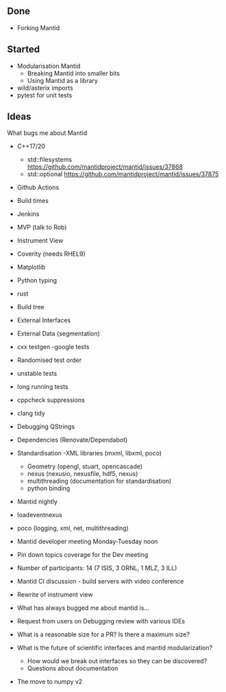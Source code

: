 Done
----
- Forking Mantid

Started
--------
- Modularisation Mantid
  - Breaking Mantid into smaller bits
  - Using Mantid as a library
- wild/asterix imports
- pytest for unit tests

Ideas
-----
What bugs me about Mantid
- C++17/20
   - std::filesystems https://github.com/mantidproject/mantid/issues/37868
   - std::optional https://github.com/mantidproject/mantid/issues/37875
- Github Actions
- Build times
- Jenkins
- MVP (talk to Rob)
- Instrument View
- Coverity (needs RHEL9)
- Matplotlib
- Python typing
- rust
- Build tree
- External Interfaces
- External Data (segmentation)
- cxx testgen
  -google tests
- Randomised test order
- unstable tests
- long running tests
- cppcheck suppressions
- clang tidy
- Debugging QStrings
- Dependencies (Renovate/Dependabot)
- Standardisation
  -XML libraries (mxml, libxml, poco)
  - Geometry (opengl, stuart, opencascade)
  - nexus (nexusio, nexusfile, hdf5, nexus)
  - multithreading (documentation for standardisation)
  - python binding
- Mantid nightly
- loadeventnexus
- poco (logging, xml, net, multithreading)

- Mantid developer meeting Monday-Tuesday noon
- Pin down topics coverage for the Dev meeting
- Number of participants: 14 (7 ISIS, 3 ORNL, 1 MLZ, 3 ILL)

- Mantid CI discussion - build servers with video conference
- Rewrite of instrument view
- What has always bugged me about mantid is...
- Request from users on Debugging review with various IDEs
- What is a reasonable size for a PR? Is there a maximum size?
- What is the future of scientific interfaces and mantid modularization?
  - How would we break out interfaces so they can be discovered?
  - Questions about documentation
- The move to numpy v2
